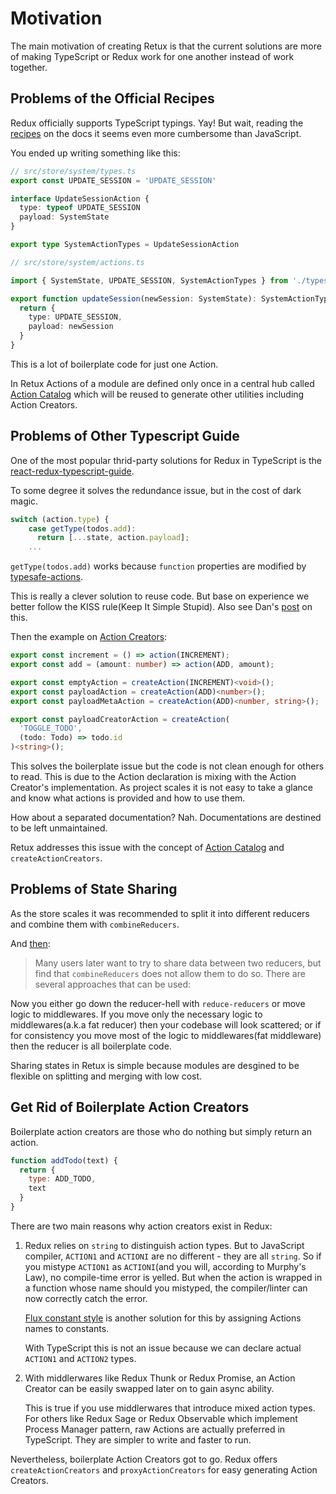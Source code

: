 # Motivation

The main motivation of creating Retux is that the current solutions are more of making TypeScript or Redux work for one another instead of work together.

## Problems of the Official Recipes

Redux officially supports TypeScript typings. Yay! But wait, reading the [recipes](https://redux.js.org/recipes/usage-with-typescript#usage-with-typescript) on the docs it seems even more cumbersome than JavaScript.

You ended up writing something like this:

```typescript
// src/store/system/types.ts
export const UPDATE_SESSION = 'UPDATE_SESSION'

interface UpdateSessionAction {
  type: typeof UPDATE_SESSION
  payload: SystemState
}

export type SystemActionTypes = UpdateSessionAction
```

```typescript
// src/store/system/actions.ts

import { SystemState, UPDATE_SESSION, SystemActionTypes } from './types'

export function updateSession(newSession: SystemState): SystemActionTypes {
  return {
    type: UPDATE_SESSION,
    payload: newSession
  }
}
```

This is a lot of boilerplate code for just one Action.

In Retux Actions of a module are defined only once in a central hub called [Action Catalog][ActionCatalog] which will be reused to generate other utilities including Action Creators.

## Problems of Other Typescript Guide

One of the most popular thrid-party solutions for Redux in TypeScript is the [react-redux-typescript-guide](https://github.com/piotrwitek/react-redux-typescript-guide#redux---typing-patterns).

To some degree it solves the redundance issue, but in the cost of dark magic.

```typescript
switch (action.type) {
    case getType(todos.add):
      return [...state, action.payload];
    ...
```

`getType(todos.add)` works because `function` properties are modified by [typesafe-actions](https://github.com/piotrwitek/typesafe-actions#action-helpers).

This is really a clever solution to reuse code. But base on experience we better follow the KISS rule(Keep It Simple Stupid). Also see Dan's [post](https://overreacted.io/goodbye-clean-code/) on this.

Then the example on [Action Creators](https://github.com/piotrwitek/react-redux-typescript-guide#action-creators-):

```typescript
export const increment = () => action(INCREMENT);
export const add = (amount: number) => action(ADD, amount);

export const emptyAction = createAction(INCREMENT)<void>();
export const payloadAction = createAction(ADD)<number>();
export const payloadMetaAction = createAction(ADD)<number, string>();

export const payloadCreatorAction = createAction(
  'TOGGLE_TODO',
  (todo: Todo) => todo.id
)<string>();
```

This solves the boilerplate issue but the code is not clean enough for others to read. This is due to the Action declaration is mixing with the Action Creator's implementation. As project scales it is not easy to take a glance and know what actions is provided and how to use them.

How about a separated documentation? Nah. Documentations are destined to be left unmaintained.

Retux addresses this issue with the concept of [Action Catalog][ActionCatalog] and `createActionCreators`.

## Problems of State Sharing

As the store scales it was recommended to split it into different reducers and combine them with `combineReducers`.

And [then](https://redux.js.org/faq/reducers#how-do-i-share-state-between-two-reducers-do-i-have-to-use-combinereducers):

> Many users later want to try to share data between two reducers, but find that `combineReducers` does not allow them to do so. There are several approaches that can be used:

Now you either go down the reducer-hell with `reduce-reducers` or move logic to middlewares. If you move only the necessary logic to middlewares(a.k.a fat reducer) then your codebase will look scattered; or if for consistency you move most of the logic to middlewares(fat middleware) then the reducer is all boilerplate code.

Sharing states in Retux is simple because modules are desgined to be flexible on splitting and merging with low cost.

## Get Rid of Boilerplate Action Creators

Boilerplate action creators are those who do nothing but simply return an action.

```javascript
function addTodo(text) {
  return {
    type: ADD_TODO,
    text
  }
}
```

There are two main reasons why action creators exist in Redux:

1. Redux relies on `string` to distinguish action types. But to JavaScript compiler, `ACTION1` and `ACTIONI` are no different - they are all `string`. So if you mistype `ACTION1` as `ACTIONI`(and you will, according to Murphy's Law), no compile-time error is yelled. But when the action is wrapped in a function whose name should you mistyped, the compiler/linter can now correctly catch the error.
  
   [Flux constant style](https://redux.js.org/recipes/reducing-boilerplate#actions) is another solution for this by assigning Actions names to constants.

   With TypeScript this is not an issue because we can declare actual `ACTION1` and `ACTION2` types.

2. With middlerwares like Redux Thunk or Redux Promise, an Action Creator can be easily swapped later on to gain async ability.

   This is true if you use middlerwares that introduce mixed action types. For others like Redux Sage or Redux Observable which implement Process Manager pattern, raw Actions are actually preferred in TypeScript. They are simpler to write and faster to run.

Nevertheless, boilerplate Action Creators got to go. Redux offers `createActionCreators` and `proxyActionCreators` for easy generating Action Creators.

[ActionCatalog]: ./core-concepts
